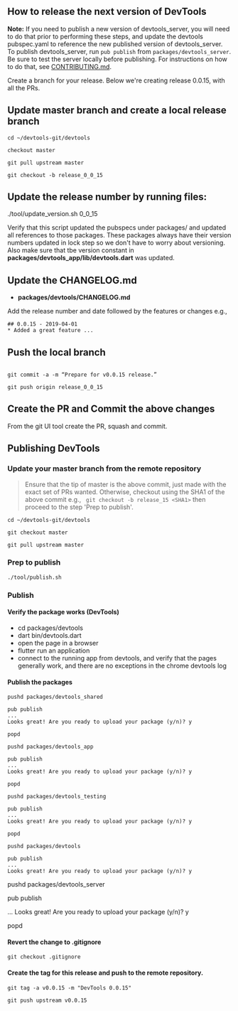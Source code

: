 ## How to release the next version of DevTools

**Note:** If you need to publish a new version of devtools_server, you will need
to do that prior to performing these steps, and update the devtools pubspec.yaml
to reference the new published version of devtools_server. To publish devtools_server, run
`pub publish` from `packages/devtools_server`. Be sure to test the server locally
before publishing. For instructions on how to do that, see
[CONTRIBUTING.md](https://github.com/flutter/devtools/blob/master/CONTRIBUTING.md#devtools-server).

Create a branch for your release. Below we're creating release 0.0.15, with all the PRs.

## Update master branch and create a local release branch
```shell
cd ~/devtools-git/devtools

checkout master

git pull upstream master

git checkout -b release_0_0_15

```

## Update the release number by running files:

./tool/update_version.sh 0_0_15

Verify that this script updated the pubspecs under packages/
and updated all references to those packages. These packages always have their
version numbers updated in lock step so we don't have to worry about
versioning. Also make sure that tbe version constant in
**packages/devtools_app/lib/devtools.dart** was updated.

## Update the CHANGELOG.md
- **packages/devtools/CHANGELOG.md**

Add the release number and date followed by the features or changes e.g.,

```
## 0.0.15 - 2019-04-01
* Added a great feature ...
```

## Push the local branch

```shell

git commit -a -m “Prepare for v0.0.15 release.”

git push origin release_0_0_15
```

## Create the PR and Commit the above changes
From the git UI tool create the PR, squash and commit.

## Publishing DevTools
### Update your master branch from the remote repository
> Ensure that the tip of master is the above commit, just made with the exact set of PRs wanted.  Otherwise, checkout using the SHA1 of the above commit e.g.,
``` git checkout -b release_15 <SHA1>``` then proceed to the step 'Prep to publish'.

```shell
cd ~/devtools-git/devtools

git checkout master

git pull upstream master
```

### Prep to publish
```shell
./tool/publish.sh
``` 

### Publish
#### Verify the package works (DevTools)

- cd packages/devtools
- dart bin/devtools.dart
- open the page in a browser
- flutter run an application
- connect to the running app from devtools, and verify that the pages
  generally work, and there are no exceptions in the chrome devtools log

#### Publish the packages
```shell
pushd packages/devtools_shared

pub publish
...
Looks great! Are you ready to upload your package (y/n)? y

popd

pushd packages/devtools_app

pub publish
...
Looks great! Are you ready to upload your package (y/n)? y

popd

pushd packages/devtools_testing

pub publish
...
Looks great! Are you ready to upload your package (y/n)? y

popd

pushd packages/devtools

pub publish
...
Looks great! Are you ready to upload your package (y/n)? y
```

pushd packages/devtools_server

pub publish

...
Looks great! Are you ready to upload your package (y/n)? y

popd

#### Revert the change to .gitignore
```shell
git checkout .gitignore
```

#### Create the tag for this release and push to the remote repository.
```shell
git tag -a v0.0.15 -m "DevTools 0.0.15"

git push upstream v0.0.15
```
